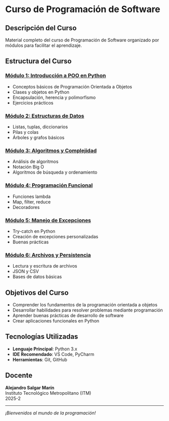 # Curso de Programación de Software

## Descripción del Curso
Material completo del curso de Programación de Software organizado por módulos para facilitar el aprendizaje.

## Estructura del Curso

### [Módulo 1: Introducción a POO en Python](./01-Introduccion-POO-Python/)
- Conceptos básicos de Programación Orientada a Objetos
- Clases y objetos en Python
- Encapsulación, herencia y polimorfismo
- Ejercicios prácticos

### [Módulo 2: Estructuras de Datos](./02-Estructuras-Datos/)
- Listas, tuplas, diccionarios
- Pilas y colas
- Árboles y grafos básicos

### [Módulo 3: Algoritmos y Complejidad](./03-Algoritmos-Complejidad/)
- Análisis de algoritmos
- Notación Big O
- Algoritmos de búsqueda y ordenamiento

### [Módulo 4: Programación Funcional](./04-Programacion-Funcional/)
- Funciones lambda
- Map, filter, reduce
- Decoradores

### [Módulo 5: Manejo de Excepciones](./05-Manejo-Excepciones/)
- Try-catch en Python
- Creación de excepciones personalizadas
- Buenas prácticas

### [Módulo 6: Archivos y Persistencia](./06-Archivos-Persistencia/)
- Lectura y escritura de archivos
- JSON y CSV
- Bases de datos básicas

## Objetivos del Curso
- Comprender los fundamentos de la programación orientada a objetos
- Desarrollar habilidades para resolver problemas mediante programación
- Aprender buenas prácticas de desarrollo de software
- Crear aplicaciones funcionales en Python

## Tecnologías Utilizadas
- **Lenguaje Principal**: Python 3.x
- **IDE Recomendado**: VS Code, PyCharm
- **Herramientas**: Git, GitHub

## Docente
**Alejandro Salgar Marín**  
Instituto Tecnológico Metropolitano (ITM)  
2025-2

---

*¡Bienvenidos al mundo de la programación!*
